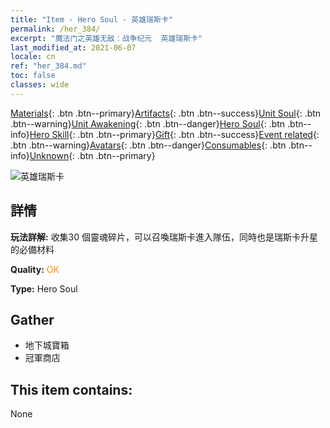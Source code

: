 ```yaml
---
title: "Item - Hero Soul - 英雄瑞斯卡"
permalink: /her_384/
excerpt: "魔法门之英雄无敌：战争纪元  英雄瑞斯卡"
last_modified_at: 2021-06-07
locale: cn
ref: "her_384.md"
toc: false
classes: wide
---
```

 [Materials](/ItemsCN/){: .btn .btn--primary}[Artifacts](/ItemsCN/Artifacts/){: .btn .btn--success}[Unit Soul](/ItemsCN/UnitSoul/){: .btn .btn--warning}[Unit Awakening](/ItemsCN/UnitAwakening/){: .btn .btn--danger}[Hero Soul](/ItemsCN/HeroSoul/){: .btn .btn--info}[Hero Skill](/ItemsCN/HeroSkill/){: .btn .btn--primary}[Gift](/ItemsCN/Gift/){: .btn .btn--success}[Event related](/ItemsCN/Events/){: .btn .btn--warning}[Avatars](/ItemsCN/Avatars/){: .btn .btn--danger}[Consumables](/ItemsCN/Consumables/){: .btn .btn--info}[Unknown](/ItemsCN/Unknown/){: .btn .btn--primary}

 ![英雄瑞斯卡](/images/h/h_Rashka.jpg)

## 詳情
 **玩法詳解:** 收集30 個靈魂碎片，可以召喚瑞斯卡進入隊伍，同時也是瑞斯卡升星的必備材料

 **Quality:** <span style="color: #FF8C00">OK</span>

 **Type:** Hero Soul

## Gather

*    地下城寶箱 
*    冠軍商店 

## This item contains:

  None

